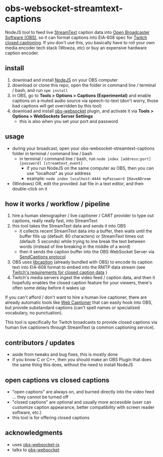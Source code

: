 # obs-websocket-streamtext-captions
NodeJS tool to feed live [StreamText](https://streamtext.net/) caption data into [Open Broadcaster Software (OBS)](https://obsproject.com/), so it can format captions into EIA-608 spec for [Twitch closed captioning](https://help.twitch.tv/s/article/guide-to-closed-captions?language=en_US). If you don't use this, you basically have to roll your own media encoder tech stack (Wowza, etc) or buy an expensive hardware caption encoder.

## install
1. download and install [NodeJS](https://nodejs.org/en/download/) on your OBS computer
2. download or clone this repo, open the folder in command line / terminal / bash, and run `npm install`
3. in OBS, go to **Tools > Options > Captions (Experimental)** and enable captions on a muted audio source via speech-to-text (don't worry, those bad captions will get overridden by this tool)
4. download and install [obs-websocket](https://github.com/Palakis/obs-websocket) plugin, and activate it via **Tools > Options > WebSockets Server Settings**
    - this is also when you set your port and password

## usage
- during your broadcast, open your obs-websocket-streamtext-captions folder in terminal / command line / bash
    - in terminal / command line / bash, run `node index [address:port] [password] [streamtext_event]`
        - if you run NodeJS on the same computer as OBS, then you can use "localhost" as your address
        - example: `node index localhost:4444 myPassword IHaveADream`
- (Windows) OR, edit the provided .bat file in a text editor, and then double-click on it

## how it works / workflow / pipeline
1. hire a human stenographer / live captioner / CART provider to type out captions, really really fast, into StreamText
2. this tool takes the StreamText data and sends it into OBS
    - it collects recent StreamText data into a buffer, then waits until the buffer fills up (default: 80 characters) or StreamText times out (default: 5 seconds) while trying to line break the text between words (instead of line breaking in the middle of a word)
    - then it sends the caption buffer into the OBS WebSocket Server via [SendCaptions protocol](https://github.com/Palakis/obs-websocket/blob/4.x-current/docs/generated/protocol.md#sendcaptions)
3. OBS uses [libcaption](https://github.com/szatmary/libcaption) (already bundled with OBS) to encode its caption text into EIA-608 format to embed into the RMTP data stream (see [Twitch's requirements for closed caption data](https://help.twitch.tv/s/article/guide-to-closed-captions?language=en_US) )
4. Twitch's media servers ingest the video feed / caption data, and then it hopefully enables the closed caption feature for your viewers, there's often some delay before it wakes up

If you can't afford / don't want to hire a human live captioner, there are already automatic tools like [Web Captioner](https://webcaptioner.com/) that can easily hook into OBS, but provide substandard captions (can't spell names or specialized vocabulary, no punctuation). 

This tool is specifically for Twitch broadcasts to provide closed captions via human live captioners through StreamText (a common captioning service).

## contributors / updates
- aside from tweaks and bug fixes, this is mostly done
- if you know C or C++, then you should make an OBS Plugin that does the same thing this does, without the need to install NodeJS

## open captions vs closed captions
- "open captions" are always on, and burned directly into the video feed ... they cannot be turned off
- "closed captions" are optional and usually more accessible (user can customize caption appearance, better compatibility with screen reader software, etc.)
- this tool is for offering closed captions

## acknowledgments
- uses [obs-websocket-js](https://github.com/haganbmj/obs-websocket-js)
- talks to [obs-websocket](https://github.com/Palakis/obs-websocket)

